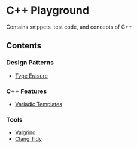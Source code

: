 # C++ Playground
Contains snippets, test code, and concepts of C++

## Contents

### Design Patterns
* [Type Erasure](type_erasure/README.md)

### C++ Features
* [Variadic Templates](variadic_templates/README.md)

### Tools
* [Valgrind](type_erasure/README.md)
* [Clang Tidy](type_erasure/README.md)

